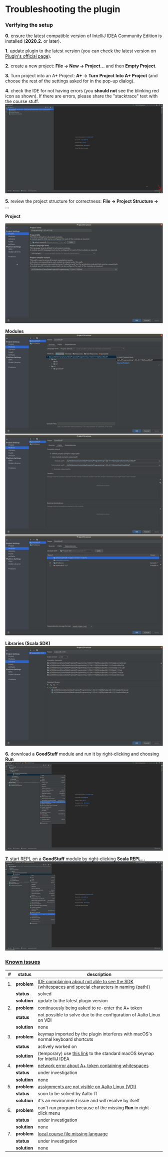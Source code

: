 Troubleshooting the plugin
==============

### Verifying the setup

**0.** ensure the latest compatible version of IntelliJ IDEA Community Edition is installed (**2020.2.** or later).

**1.** update plugin to the latest version (you can check the latest version on [Plugin's official page](https://plugins.jetbrains.com/plugin/13634-a-courses/versions)).

**2.** create a new project: **File -> New -> Project...** and then **Empty Project**.

**3.** Turn project into an A+ Project: **A+ -> Turn Project Into A+ Project** (and choose the rest of the settings asked for in the pop-up dialog).

**4.** check the IDE for not having errors (you **should not** see the blinking red icon as shown). If there are errors, please share the "stacktrace" text with the course stuff.
![libraries](images/error_.png)

**5.** review the project structure for correctness: **File -> Project Structure ->** ...

**Project**

![project](images/ts_project.png)

**Modules**
![modules 3](images/ts_modules_3.png)
![modules 1](images/ts_modules_1.png)
![modules 2](images/ts_modules_2.png)

**Libraries (Scala SDK)**
![libraries](images/ts_libs.png)

**6.** download a **GoodStuff** module and run it by right-clicking and choosing **Run**
![run](images/Run.png)

**7.** start REPL on a **GoodStuff** module by right-clicking **Scala REPL...**
![repl](images/REPL.png)

### [Known issues](https://github.com/Aalto-LeTech/intellij-plugin/issues?q=is%3Aissue+label%3Auser-bug)

| #   | status    | description                                                                                        |
|-----|-----------|----------------------------------------------------------------------------------------------------|
| 1.  | **problem**   | [IDE complaining about not able to see the SDK (whitespaces and special characters in naming (path))](https://github.com/Aalto-LeTech/intellij-plugin/issues/360)|
|     | **status**    | solved                                                                                             |
|     | **solution**  | update to the latest plugin version                                                                |
| 2.  | **problem**   | continuously being asked to re-enter the A+ token                                                  |
|     | **status**    | not possible to solve due to the configuration of Aalto Linux on VDI                               |
|     | **solution**  | none                                                                                               |
| 3.  | **problem**   | keymap imported by the plugin interferes with macOS's normal keyboard shortcuts                    |
|     | **status**    | actively worked on                                                                                 |
|     | **solution**  | (temporary) use [this link](https://www.jetbrains.com/help/idea/configuring-keyboard-and-mouse-shortcuts.html) to the standard macOS keymap for IntelliJ IDEA    |
| 4.  | **problem**   | [network error about A+ token containing whitespaces](https://github.com/Aalto-LeTech/intellij-plugin/issues/377)                                                |
|     | **status**    | under investigation                                                                                |
|     | **solution**  | none                                                                                               |
| 5.  | **problem**   | [assignments are not visible on Aalto Linux (VDI)](https://github.com/Aalto-LeTech/intellij-plugin/issues/371)                                                   |
|     | **status**    | soon to be solved by Aalto IT                                                                      |
|     | **solution**  | it's an environment issue and will resolve by itself                                               |
| 6.  | **problem**   | can't run program because of the missing **Run** in right-click menu                               |
|     | **status**    | under investigation                                                                                |
|     | **solution**  | none                                                                                               |
| 7.  | **problem**   | [local course file missing language](https://github.com/Aalto-LeTech/intellij-plugin/issues/315)   |
|     | **status**    | under investigation                                                                                |
|     | **solution**  | none                                                                                               |